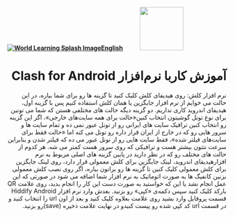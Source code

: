 [**![World Learning Splash Image](https://user-images.githubusercontent.com/125398461/229074810-599bd7f9-0bc1-44a9-b76e-90bf7e182314.png)English**](https://github.com/hiddify/hiddify-config/wiki/Installation-prerequisites)&nbsp;&nbsp;&nbsp;&nbsp;&nbsp;&nbsp;&nbsp;&nbsp;&nbsp;&nbsp;<a href="https://github.com/hiddify/hiddify-config/wiki/%D9%87%D9%85%D9%87-%D8%A2%D9%85%D9%88%D8%B2%D8%B4%E2%80%8C%D9%87%D8%A7-%D9%88-%D9%88%DB%8C%D8%AF%D8%A6%D9%88%D9%87%D8%A7"><img width="100" src="https://github.com/hiddify/hiddify-config/assets/125398461/3704cd84-eee6-4c45-abe7-3c02936bbebb" /></a>

<div dir=rtl>

# آموزش کاربا نرم‌افزار Clash for Android

نرم افزار کلش:
روی هیدیفای کلش کلیک کنید تا گزینه ها رو برای شما بیاره، در این حالت می خوایم از نرم افزار جایگزین یا همان کلش استفاده کنیم پس با گزینه اول، هیدیفای اندروید کاری نداریم. دو گزینه دیگه حالت های مختلفی هستن که شما می تونین برای نوع تونل گوشیتون انتخاب کنین«حالت برای همه سایت‌های خارجی»، اگر این گزینه رو انتخاب کنین ترافیک سایت های ایرانی رو از تونل عبور نمی ده و تمام سایت ها و سرور هایی رو که در خارج از ایران قرار داره رو تونل می کنه اما «حالت فقط برای سایت‌های فیلتر شده»، فقط سایت هایی رو از تونل عبور می ده که فیلتر شدن و بنابراین سرعت نتتون بیشتر هست و ترافیکی که روی سرور هست کمتر می شه.
هر کدوم از حالت های مختلف رو که در نظر دارید در پایین گزینه های اصلی مربوط به نرم افزارهیدیفای اندروید، لینک جایگزین برای کلش معمولی قرار دارد، روی لینک جایگزین برای کلش معمولی کلیک کنین تا گزینه ها رو براتون بیاره، اگر روی نصب کلش معمولی بزنین کانفیگ ها به صورت اتوماتیک به نرم افزار شما اضافه می شود در صورتی که این عمل انجام نشد یا این که خواستید به صورت دست این کار را انجام بدید، روی علامت QR بارکد کلیک کنید سپس دکمه‌ی «کپی» رو بزنید. بعدش وارد نرم افزار Hiddify Android قسمت پروفایل وارد بشید روی علامت بعلاوه کلیک کنید و بعد از اون url را انتخاب کنید و در قسمت url کد کپی شده رو پیست کنیدو در نهایت علامت ذخیره (save)رو بزنید.